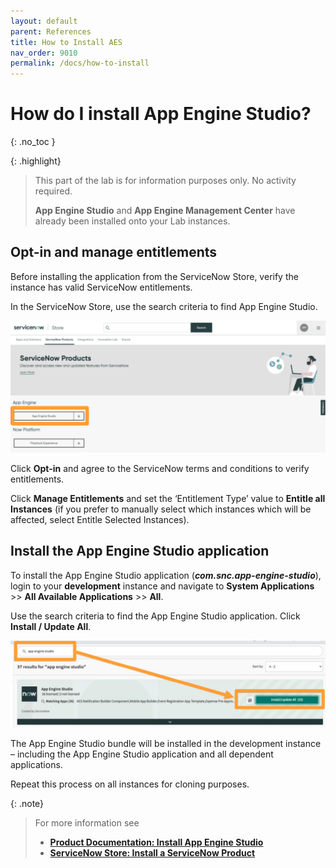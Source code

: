 ```yaml
---
layout: default
parent: References
title: How to Install AES
nav_order: 9010
permalink: /docs/how-to-install
---
```


# How do I install App Engine Studio?
{: .no_toc }

{: .highlight}
> This part of the lab is for information purposes only. No activity required.
>
> **App Engine Studio** and **App Engine Management Center** have already been installed onto your Lab instances. 

## Opt-in and manage entitlements

Before installing the application from the ServiceNow Store, verify the instance has valid ServiceNow entitlements.

In the ServiceNow Store, use the search criteria to find App Engine Studio.

![](../assets/images/2023-07-07-16-19-09.png)

Click **Opt-in** and agree to the ServiceNow terms and conditions to verify entitlements.

Click **Manage Entitlements** and set the ‘Entitlement Type’ value to **Entitle all Instances** (if you prefer to manually select which instances which will be affected, select Entitle Selected Instances).

## Install the App Engine Studio application

To install the App Engine Studio application (***com.snc.app-engine-studio***), login to your **development** instance and navigate to **System Applications** >> **All Available Applications** >> **All**.

Use the search criteria to find the App Engine Studio application. Click **Install / Update All**.

![](../assets/images/2023-07-07-16-19-46.png)

The App Engine Studio bundle will be installed in the development instance – including the App Engine Studio application and all dependent applications.

Repeat this process on all instances for cloning purposes.

{: .note}
> For more information see 
> - **[Product Documentation: Install App Engine Studio](https://docs.servicenow.com/csh?topicname=install-aes.html)** 
> - **[ServiceNow Store: Install a ServiceNow Product](https://store.servicenow.com/%24appstore.do%23!/store/help?article=KB0030186)**
